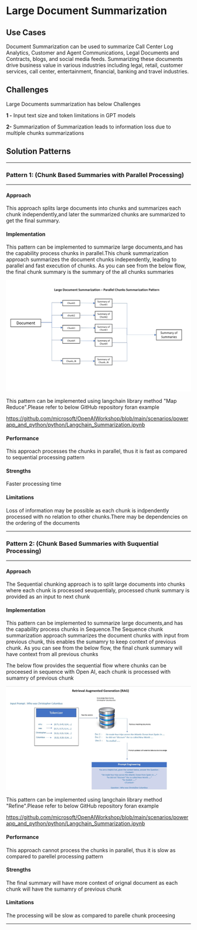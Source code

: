 
# Large Document Summarization

## Use Cases

Document Summarization can be used to summarize Call Center Log Analytics, Customer and Agent Communications, Legal Documents and Contracts, blogs, and social media feeds. Summarizing these documents drive business value in various industries including legal, retail, customer services, call center, entertainment, financial, banking and travel industries. 


## Challenges

Large Documents summarization has below Challenges

**1 -** Input text size and token limitations in GPT models 

**2-** Summarization of Summarization leads to information loss due to multiple chunks summarizations


## Solution Patterns

---
### Pattern 1: (Chunk Based Summaries with Parallel Processing)
---
#### Approach

This approach splits large documents into chunks and summarizes each chunk independently,and later the summarized chunks are summarized to get the final summary. 



#### Implementation

This pattern can be implemented to summarize large documents,and has the capability process chunks in parallel.This chunk summarization approach summarizes the document chunks independently, leading to parallel and fast execution of chunks. As you can see from the below flow, the final chunk summary is the summary of the all chunks summaries 


<img width="677" alt="image" src="../../patterns/01-large-document-summarization/src/assets/Parallel_Chunks.jpg/">

This pattern can be implemented using langchain library method "Map Reduce".Please refer to below GitHub repository foran example

https://github.com/microsoft/OpenAIWorkshop/blob/main/scenarios/powerapp_and_python/python/Langchain_Summarization.ipynb 



#### Performance

This approach processes the chunks in parallel, thus it is fast as compared to sequential processing pattern

#### Strengths

Faster processing time 

#### Limitations

Loss of information may be possible as each chunk is indpendently processed with no relation to other chunks.There may be dependencies on the ordering of the documents

---



### Pattern 2: (Chunk Based Summaries with Suquential Processing)
---
#### Approach

The Sequential chunking approach is to split large documents into chunks where each chunk is processed seuquentialy, processed chunk summary is provided as an input to next chunk 
 
#### Implementation

This pattern can be implemented to summarize large documents,and has the capability process chunks in Sequence.The Sequence chunk summarization approach summarizes the document chunks with input from previous chunk, this enables the sumamry to keep context of previous chunk. As you can see from the below flow, the final chunk summary will have context from all previous chunks  


The below flow provides the sequential flow where chunks can be proceesed in sequence with Open AI, each chunk is processed with sumamry of previous chunk

<img width="677" alt="image" src="../../patterns/13-Minimizing-Hallucination/src/assets/RAG.jpg/">


This pattern can be implemented using langchain library method "Refine".Please refer to below GitHub repository foran example

https://github.com/microsoft/OpenAIWorkshop/blob/main/scenarios/powerapp_and_python/python/Langchain_Summarization.ipynb 



#### Performance

This approach cannot process the chunks in parallel, thus it is slow as compared to parellel processing pattern

#### Strengths

The final summary will have more context of orignal document as each chunk will have the sumamry of previous chunk 

#### Limitations

The processing will be slow as compared to parelle chunk proceesing 

---
